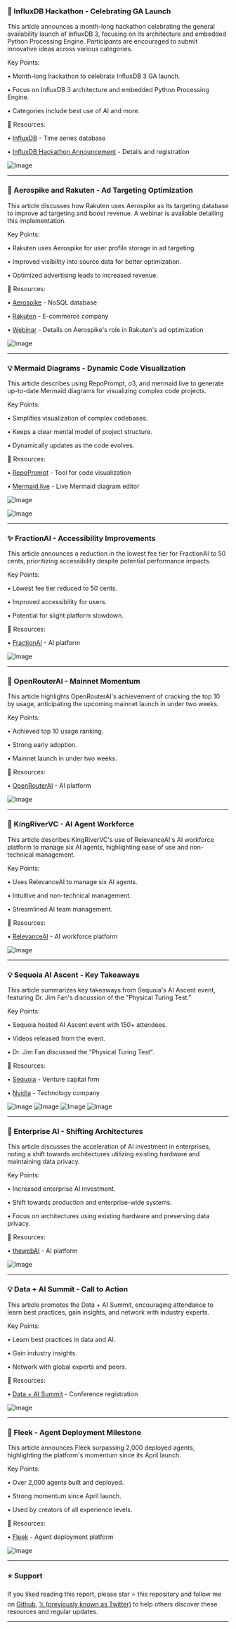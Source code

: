 ### 🚀 InfluxDB Hackathon - Celebrating GA Launch

This article announces a month-long hackathon celebrating the general availability launch of InfluxDB 3, focusing on its architecture and embedded Python Processing Engine.  Participants are encouraged to submit innovative ideas across various categories.

Key Points:

• Month-long hackathon to celebrate InfluxDB 3 GA launch.


• Focus on InfluxDB 3 architecture and embedded Python Processing Engine.


• Categories include best use of AI and more.


🔗 Resources:

• [InfluxDB](https://x.com/InfluxDB) - Time series database


• [InfluxDB Hackathon Announcement](https://x.com/InfluxDB/status/1920850016278585456) - Details and registration


![Image](https://pbs.twimg.com/media/Gqg65NBXsAAnuU2?format=jpg&name=small)


---

### 🤖  Aerospike and Rakuten - Ad Targeting Optimization

This article discusses how Rakuten uses Aerospike as its targeting database to improve ad targeting and boost revenue.  A webinar is available detailing this implementation.


Key Points:

• Rakuten uses Aerospike for user profile storage in ad targeting.


• Improved visibility into source data for better optimization.


• Optimized advertising leads to increased revenue.



🔗 Resources:

• [Aerospike](https://x.com/aerospikedb) - NoSQL database


• [Rakuten](https://x.com/hashtag/Rakuten?src=hashtag_click) - E-commerce company


• [Webinar](https://ecs.page.link/9T7qb) -  Details on Aerospike's role in Rakuten's ad optimization


![Image](https://pbs.twimg.com/media/Gqg5vwiWcAA5Yim?format=jpg&name=small)


---

### 💡 Mermaid Diagrams - Dynamic Code Visualization

This article describes using RepoPrompt, o3, and mermaid.live to generate up-to-date Mermaid diagrams for visualizing complex code projects.


Key Points:

• Simplifies visualization of complex codebases.


•  Keeps a clear mental model of project structure.


• Dynamically updates as the code evolves.



🔗 Resources:

• [RepoPrompt](https://x.com/RepoPrompt) - Tool for code visualization


• [Mermaid.live](mermaid.live) - Live Mermaid diagram editor


![Image](https://pbs.twimg.com/media/GqgztZdXYAIToyv?format=jpg&name=small)


![Image](https://pbs.twimg.com/amplify_video_thumb/1920842444205076480/img/JGAMm1n8tkYNgApP.jpg)


---

### ✨ FractionAI - Accessibility Improvements

This article announces a reduction in the lowest fee tier for FractionAI to 50 cents, prioritizing accessibility despite potential performance impacts.


Key Points:

• Lowest fee tier reduced to 50 cents.


• Improved accessibility for users.


• Potential for slight platform slowdown.



🔗 Resources:

• [FractionAI](https://x.com/FractionAI_xyz) - AI platform



![Image](https://pbs.twimg.com/media/GqgB9qXXoAAJo8M?format=png&name=small)


---

### 🚀 OpenRouterAI - Mainnet Momentum

This article highlights OpenRouterAI's achievement of cracking the top 10 by usage, anticipating the upcoming mainnet launch in under two weeks.


Key Points:

• Achieved top 10 usage ranking.


• Strong early adoption.


• Mainnet launch in under two weeks.


🔗 Resources:

• [OpenRouterAI](https://x.com/OpenRouterAI) - AI platform



![Image](https://pbs.twimg.com/media/GqgBis6WkAA91fQ?format=jpg&name=small)


---

### 🤖 KingRiverVC - AI Agent Workforce

This article describes KingRiverVC's use of RelevanceAI's AI workforce platform to manage six AI agents, highlighting ease of use and non-technical management.


Key Points:

• Uses RelevanceAI to manage six AI agents.


• Intuitive and non-technical management.


• Streamlined AI team management.


🔗 Resources:

• [RelevanceAI](https://x.com/RelevanceAI_) - AI workforce platform


![Image](https://pbs.twimg.com/amplify_video_thumb/1920333012237000707/img/dzyfEW2qxm9CzwFG.jpg)


---

### 💡 Sequoia AI Ascent - Key Takeaways

This article summarizes key takeaways from Sequoia's AI Ascent event, featuring Dr. Jim Fan's discussion of the "Physical Turing Test."


Key Points:

•  Sequoia hosted AI Ascent event with 150+ attendees.


• Videos released from the event.


• Dr. Jim Fan discussed the "Physical Turing Test".


🔗 Resources:


• [Sequoia](https://x.com/sequoia) - Venture capital firm


• [Nvidia](https://x.com/nvidia) - Technology company



![Image](https://pbs.twimg.com/media/GqdSqRvbwAAkIBP?format=jpg&name=360x360)
![Image](https://pbs.twimg.com/media/GqdS4T1agAA5edb?format=jpg&name=360x360)
![Image](https://pbs.twimg.com/media/GqdS5YObMAAD6Ap?format=jpg&name=360x360)
![Image](https://pbs.twimg.com/media/GqdS6dabAAAt2WD?format=jpg&name=360x360)


---

### 🤖 Enterprise AI - Shifting Architectures

This article discusses the acceleration of AI investment in enterprises, noting a shift towards architectures utilizing existing hardware and maintaining data privacy.


Key Points:

• Increased enterprise AI investment.


• Shift towards production and enterprise-wide systems.


• Focus on architectures using existing hardware and preserving data privacy.


🔗 Resources:

• [thewebAI](https://x.com/thewebAI) - AI platform


![Image](https://pbs.twimg.com/media/Gqca51lX0AACeXJ?format=jpg&name=small)


---

### 💡 Data + AI Summit - Call to Action

This article promotes the Data + AI Summit, encouraging attendance to learn best practices, gain insights, and network with industry experts.


Key Points:

• Learn best practices in data and AI.


• Gain industry insights.


• Network with global experts and peers.


🔗 Resources:

• [Data + AI Summit](https://dbricks.co/3YeCu6v) - Conference registration


![Image](https://pbs.twimg.com/media/GqXWqyjXEAA10CG?format=png&name=small)



---

### 🚀 Fleek - Agent Deployment Milestone

This article announces Fleek surpassing 2,000 deployed agents, highlighting the platform's momentum since its April launch.


Key Points:

• Over 2,000 agents built and deployed.


• Strong momentum since April launch.


• Used by creators of all experience levels.


🔗 Resources:

• [Fleek](https://x.com/fleek) - Agent deployment platform


![Image](https://pbs.twimg.com/media/GqcD644XgAAH5Qo?format=png&name=small)


---

### ⭐️ Support

If you liked reading this report, please star ⭐️ this repository and follow me on [Github](https://github.com/Drix10), [𝕏 (previously known as Twitter)](https://x.com/DRIX_10_) to help others discover these resources and regular updates.

---
